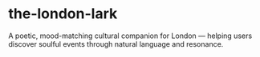 # the-london-lark
A poetic, mood-matching cultural companion for London — helping users discover soulful events through natural language and resonance.
